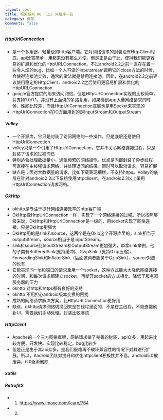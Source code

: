 ```yaml
---
layout: post
title: 框架系列 06：(二) 网络库一览
category: 框架
comments: false
---
```



##### HttpUrlConnection

* 是一个多用途、轻量级的http客户端。它对网络请求的封装没有HttpClient彻底，api比较简单，用起来没有那么方便。但是正是由于此，使得我们能更容易的扩展和优化的HttpURLConnection。不过android2.2之前一直存在着一些令人烦的bug，比如一个人可读的inputstream调用它的close方法的时候，会使得连接池实效，通常的做法就是禁用连接池。因此，在android2.2之前建议使用稳定的HttpClient，android2.2之后使用更容易扩展和优化的HttpURLConnection
* google官方提供的用来访问网络，但是HttpUrlConnection实现的比较简单，只支持1.0/1.1，并没有上面讲的多路复用，如果碰到app大量网络请求的时候，性能比较差，而且HttpUrlConnection底层也是用Socket来实现的
* HttpUrlConnection在IO方面用到的是InputStream和OutputStream

##### Volley

* 一个开源库，它只是封装了访问网络的一些操作，但是底层还是使用HttpUrlConnection
* volley只是一个引用了HttpUrlConnection，它并不关心网络连接过程，只是封装了请求的过程而已
* 特别适合处理数据量小，通信频繁的网络操作。优点是内部封装了异步线程，可直接在主线程请求网络，并处理返回的结果。同时可以取消请求，容易扩展
* 缺点是：面对大数据量的请求，比如下载表现糟糕，不支持https。Volley的底层在针对android2.3以下系统使用httpclicent，在android2.3以上采用HttpUrlConnection请求网络。

##### OkHttp

* okhttp是专注于提升网络连接效率的http客户端
* OkHttp像HttpUrlConnection一样，实现了一个网络连接的过程。所以按照层级来说，OkHttp和HttpUrlConnection是一级的，用socket实现了网络连接，只是OkHttp更强大
* OkHttp用的是sink和source，这两个是在Okio这个开源库里的，sink相当于outputStream，source相当于是inputStream。
* sink和source比InputStream和OutputStream更加强大，单拿sink举例，他的子类有BufferedSink(支持缓冲)、GzipSink（支持Gzip压缩）、ForwardingSink和InflaterSink（后面这两者服务于GzipSink），source对应的也有
* 它能实现同一ip和端口的请求重用一个socket，这种方式能大大降低网络连接的时间，和每次请求都建立socket，再断开socket的方式相比，降低了服务器服务器的压力
* okhttp 对http和https都有良好的支持
* okhttp 不用担心android版本变换的困扰
* 成熟的网络请求解决方案，比HttpURLConnection更好用
* 缺点，okhttp请求网络切换回来是在线程里面的，不是在主线程，不能直接刷新UI，需要我们手动处理。封装比较麻烦

##### HttpClient

* Apache的一个三方网络框架，网络请求做了完善的封装，api众多，用起来比较方便，开发快。实现比较稳定，bug比较少
* 但是正是由于其api众多，是我们很难再不破坏兼容性的情况下对其进行扩展。所以，Android团队对提升和优化httpclient积极性并不高。android5.0被废弃，6.0逐渐删除

##### xutils


##### Retrofit2



* 01. <https://www.imooc.com/learn/764>
* 02. 
 
 
 
 
 
 
 
 
 
 
 
 
 
 
 
 
 
 
 
 
 
 
 
 
 
 
 
 